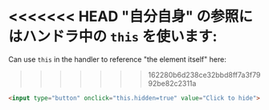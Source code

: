 <<<<<<< HEAD
"自分自身" の参照にはハンドラ中の `this` を使います:
=======
Can use `this` in the handler to reference "the element itself" here:
>>>>>>> 162280b6d238ce32bbd8ff7a3f7992be82c2311a

```html run height=50
<input type="button" onclick="this.hidden=true" value="Click to hide">
```
